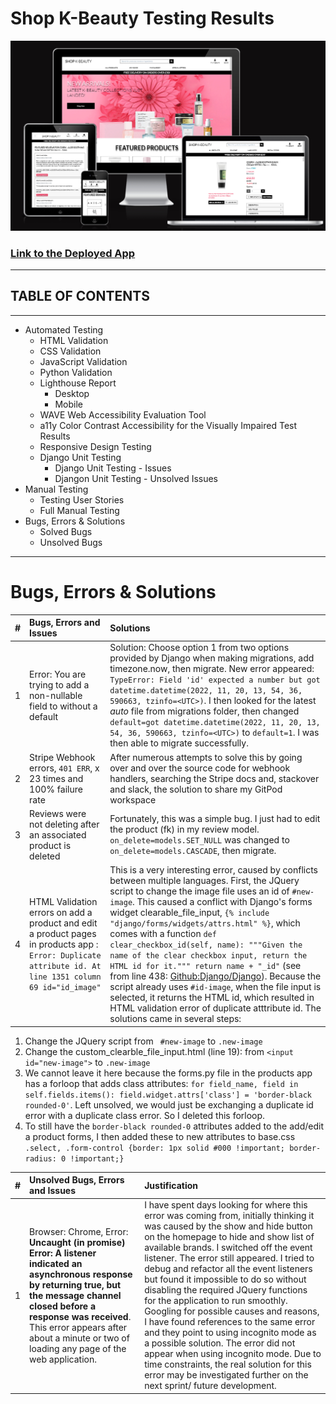 # **Shop K-Beauty Testing Results**

![amiresponsive mock-ups of SHOP K-BEAUTY](./documentation/responsiveness/am-i-responsive.png)
### [Link to the Deployed App](https://shop-k-beauty-django-joy-zadan.herokuapp.com/)
---
## TABLE OF CONTENTS
---
* Automated Testing
    * HTML Validation
    * CSS Validation
    * JavaScript Validation
    * Python Validation
    * Lighthouse Report
        * Desktop
        * Mobile
    * WAVE Web Accessibility Evaluation Tool
    * a11y Color Contrast Accessibility for the Visually Impaired Test Results
    * Responsive Design Testing
    * Django Unit Testing
        * Django Unit Testing - Issues
        * Djangon Unit Testing - Unsolved Issues
* Manual Testing
    * Testing User Stories
    * Full Manual Testing
* Bugs, Errors & Solutions
    * Solved Bugs
    * Unsolved Bugs
---

# Bugs, Errors & Solutions
| # | Bugs, Errors and Issues | Solutions |
| :--- | :--- | :--- |
| 1 | Error: You are trying to add a non-nullable field to without a default  | Solution: Choose option 1 from two options provided by Django when making migrations, add timezone.now, then migrate. New error appeared: ```TypeError: Field 'id' expected a number but got datetime.datetime(2022, 11, 20, 13, 54, 36, 590663, tzinfo=<UTC>)```. I then looked for the latest _auto_ file from migrations folder, then changed ```default=got datetime.datetime(2022, 11, 20, 13, 54, 36, 590663, tzinfo=<UTC>)``` to ```default=1```. I was then able to migrate successfully. |
| 2 | Stripe Webhook errors, ```401 ERR```, x 23 times and 100% failure rate  |  After numerous attempts to solve this by going over and over the source code for webhook handlers, searching the Stripe docs and, stackover and slack, the solution to share my GitPod workspace |
| 3 | Reviews were not deleting after an associated product is deleted  |  Fortunately, this was a simple bug. I just had to edit the product (fk) in my review model. ``` on_delete=models.SET_NULL``` was changed to ``` on_delete=models.CASCADE ```, then migrate. |
| 4 | HTML Validation errors on add a product and edit a product pages in products app : ```Error: Duplicate attribute id. At line 1351 column 69 id="id_image"``` | This is a very interesting error, caused by conflicts between multiple languages. First, the JQuery script to change the image file uses an id of ```#new-image```. This caused a conflict with Django's forms widget clearable_file_input, ````{% include "django/forms/widgets/attrs.html" %}````, which comes with a function ```def clear_checkbox_id(self, name): """Given the name of the clear checkbox input, return the HTML id for it.""" return name + "_id"``` (see from line 438: [Github:Django/Django](https://github.com/django/django/blob/main/django/forms/widgets.py)). Because the script already uses ```#id-image```, when the file input is selected, it returns the HTML id, which resulted in HTML validation error of duplicate atttribute id. The solutions came in several steps:
1. Change the JQuery script from ``` #new-image``` to ```.new-image```
2. Change the custom_clearble_file_input.html (line 19): from ```<input id="new-image">``` to ```.new-image ```
3. We cannot leave it here because the forms.py file in the products app has a forloop that adds class attributes:
```for field_name, field in self.fields.items(): field.widget.attrs['class'] = 'border-black rounded-0'```. Left unsolved, we would just be exchanging a duplicate id error with a duplicate class error. So I deleted this forloop.
4. To still have the ```border-black rounded-0``` attributes added to the add/edit a product forms, I then added these to new attributes to base.css ```.select, .form-control {border: 1px solid #000 !important; border-radius: 0 !important;}```

| # | Unsolved Bugs, Errors and Issues | Justification |
| :--- | :--- | :--- |
| 1 | Browser: Chrome, Error: **Uncaught (in promise) Error: A listener indicated an asynchronous response by returning true, but the message channel closed before a response was received**. This error appears after about a minute or two of loading any page of the web application. | I have spent days looking for where this error was coming from, initially thinking it was caused by the show and hide button on the homepage to hide and show list of available brands. I switched off the event listener. The error still appeared. I tried to debug and refactor all the event listeners but found it impossible to do so without disabling the required JQuery functions for the application to run smoothly. Googling for possible causes and reasons, I have found references to the same error and they point to using incognito mode as a possible solution. The error did not appear when using incognito mode. Due to time constraints, the real solution for this error may be investigated further on the next sprint/ future development. |
